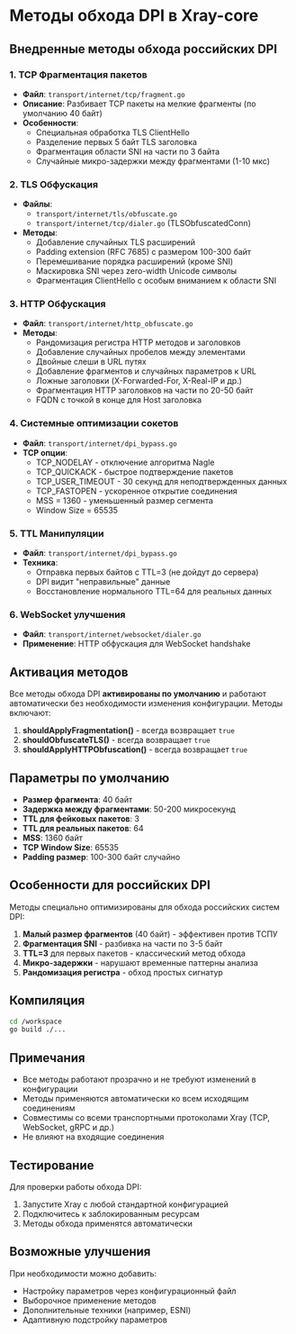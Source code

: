 # Методы обхода DPI в Xray-core

## Внедренные методы обхода российских DPI

### 1. TCP Фрагментация пакетов
- **Файл**: `transport/internet/tcp/fragment.go`
- **Описание**: Разбивает TCP пакеты на мелкие фрагменты (по умолчанию 40 байт)
- **Особенности**:
  - Специальная обработка TLS ClientHello
  - Разделение первых 5 байт TLS заголовка
  - Фрагментация области SNI на части по 3 байта
  - Случайные микро-задержки между фрагментами (1-10 мкс)

### 2. TLS Обфускация
- **Файлы**: 
  - `transport/internet/tls/obfuscate.go`
  - `transport/internet/tcp/dialer.go` (TLSObfuscatedConn)
- **Методы**:
  - Добавление случайных TLS расширений
  - Padding extension (RFC 7685) с размером 100-300 байт
  - Перемешивание порядка расширений (кроме SNI)
  - Маскировка SNI через zero-width Unicode символы
  - Фрагментация ClientHello с особым вниманием к области SNI

### 3. HTTP Обфускация
- **Файл**: `transport/internet/http_obfuscate.go`
- **Методы**:
  - Рандомизация регистра HTTP методов и заголовков
  - Добавление случайных пробелов между элементами
  - Двойные слеши в URL путях
  - Добавление фрагментов и случайных параметров к URL
  - Ложные заголовки (X-Forwarded-For, X-Real-IP и др.)
  - Фрагментация HTTP заголовков на части по 20-50 байт
  - FQDN с точкой в конце для Host заголовка

### 4. Системные оптимизации сокетов
- **Файл**: `transport/internet/dpi_bypass.go`
- **TCP опции**:
  - TCP_NODELAY - отключение алгоритма Nagle
  - TCP_QUICKACK - быстрое подтверждение пакетов
  - TCP_USER_TIMEOUT - 30 секунд для неподтвержденных данных
  - TCP_FASTOPEN - ускоренное открытие соединения
  - MSS = 1360 - уменьшенный размер сегмента
  - Window Size = 65535

### 5. TTL Манипуляции
- **Файл**: `transport/internet/dpi_bypass.go`
- **Техника**: 
  - Отправка первых байтов с TTL=3 (не дойдут до сервера)
  - DPI видит "неправильные" данные
  - Восстановление нормального TTL=64 для реальных данных

### 6. WebSocket улучшения
- **Файл**: `transport/internet/websocket/dialer.go`
- **Применение**: HTTP обфускация для WebSocket handshake

## Активация методов

Все методы обхода DPI **активированы по умолчанию** и работают автоматически без необходимости изменения конфигурации. Методы включают:

1. **shouldApplyFragmentation()** - всегда возвращает `true`
2. **shouldObfuscateTLS()** - всегда возвращает `true`
3. **shouldApplyHTTPObfuscation()** - всегда возвращает `true`

## Параметры по умолчанию

- **Размер фрагмента**: 40 байт
- **Задержка между фрагментами**: 50-200 микросекунд
- **TTL для фейковых пакетов**: 3
- **TTL для реальных пакетов**: 64
- **MSS**: 1360 байт
- **TCP Window Size**: 65535
- **Padding размер**: 100-300 байт случайно

## Особенности для российских DPI

Методы специально оптимизированы для обхода российских систем DPI:

1. **Малый размер фрагментов** (40 байт) - эффективен против ТСПУ
2. **Фрагментация SNI** - разбивка на части по 3-5 байт
3. **TTL=3** для первых пакетов - классический метод обхода
4. **Микро-задержки** - нарушают временные паттерны анализа
5. **Рандомизация регистра** - обход простых сигнатур

## Компиляция

```bash
cd /workspace
go build ./...
```

## Примечания

- Все методы работают прозрачно и не требуют изменений в конфигурации
- Методы применяются автоматически ко всем исходящим соединениям
- Совместимы со всеми транспортными протоколами Xray (TCP, WebSocket, gRPC и др.)
- Не влияют на входящие соединения

## Тестирование

Для проверки работы обхода DPI:

1. Запустите Xray с любой стандартной конфигурацией
2. Подключитесь к заблокированным ресурсам
3. Методы обхода применятся автоматически

## Возможные улучшения

При необходимости можно добавить:
- Настройку параметров через конфигурационный файл
- Выборочное применение методов
- Дополнительные техники (например, ESNI)
- Адаптивную подстройку параметров